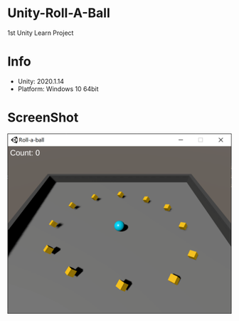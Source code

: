 # Unity-Roll-A-Ball
1st Unity Learn Project

# Info

- Unity: 2020.1.14
- Platform: Windows 10 64bit

# ScreenShot

![Game](./screenshot.png)
